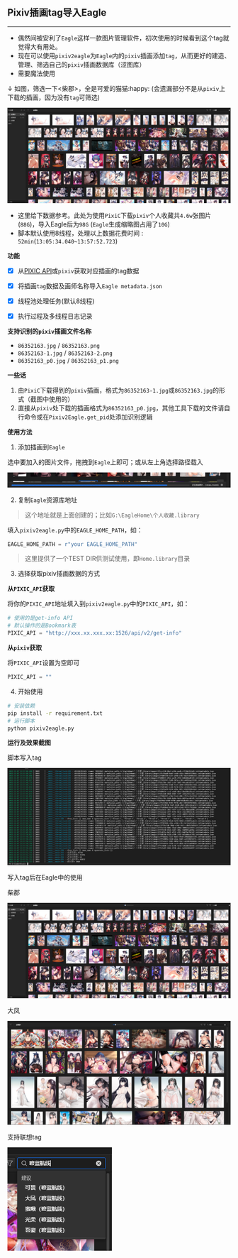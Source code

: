 ## Pixiv插画tag导入Eagle

---

+ 偶然间被安利了`Eagle`这样一款图片管理软件，初次使用的时候看到这个tag就觉得大有用处。
+ 现在可以使用`pixiv2eagle`为`Eagle`内的`pixiv`插画添加`tag`，从而更好的建造、管理、筛选自己的`pixiv`插画数据库（涩图库）
+ 需要魔法使用

↓ 如图，筛选一下<柴郡>，全是可爱的猫猫:happy:
(会遗漏部分不是从`pixiv`上下载的插画，因为没有`tag`可筛选)

![1.png](./img/1.png)

+ 这里给下数据参考。此处为使用`PixiC`下载`pixiv`个人收藏共`4.6w`张图片(`88G`)，导入Eagle后为`98G` (`Eagle`生成缩略图占用了`10G`)
+ 脚本默认使用8线程，处理以上数据花费时间 : `52min`(`13:05:34.040~13:57:52.723`)



**功能**

- [x] 从[PIXIC API](https://github.com/Coder-Sakura/PixiC/wiki)或`pixiv`获取对应插画的tag数据
- [x] 将插画`tag`数据及画师名称导入`Eagle metadata.json`
- [x] 线程池处理任务(默认8线程)
- [x] 执行过程及多线程日志记录



**支持识别的`pixiv`插画文件名称**

+ `86352163.jpg` / `86352163.png`
+ `86352163-1.jpg` / `86352163-2.png`
+ `86352163_p0.jpg` / `86352163_p1.png`



**一些话**

1. 由`PixiC`下载得到的`pixiv`插画，格式为`86352163-1.jpg`或`86352163.jpg`的形式（截图中使用的）
2. 直接从`pixiv`处下载的插画格式为`86352163_p0.jpg`，其他工具下载的文件请自行命令或在`Pixiv2Eagle.get_pid`处添加识别逻辑



**使用方法**

1. 添加插画到`Eagle`

选中要加入的图片文件，拖拽到`Eagle`上即可；或从左上角选择路径载入

![](./img/0.png)



2. 复制`Eagle`资源库地址

> 这个地址就是上面创建的；比如`G:\EagleHome\个人收藏.library`

填入`pixiv2eagle.py`中的`EAGLE_HOME_PATH`，如：

```python
EAGLE_HOME_PATH = r"your EAGLE_HOME_PATH"
```



> 这里提供了一个TEST DIR供测试使用，即`Home.library`目录



3. 选择获取pixiv插画数据的方式

**从`PIXIC_API`获取**

将你的`PIXIC_API`地址填入到`pixiv2eagle.py`中的`PIXIC_API`，如：

```python
# 使用的是get-info API
# 默认操作的是Bookmark表
PIXIC_API = "http://xxx.xx.xxx.xx:1526/api/v2/get-info"
```



**从`pixiv`获取**

将`PIXIC_API`设置为空即可

```python
PIXIC_API = ""
```



4. 开始使用

```bash
# 安装依赖
pip install -r requirement.txt
# 运行脚本
python pixiv2eagle.py
```



**运行及效果截图**

脚本写入tag

![](./img/2.png)

写入tag后在Eagle中的使用

柴郡

![](./img/1.png)

大凤

![](./img/4.png)

支持联想tag

![](./img/3.png)